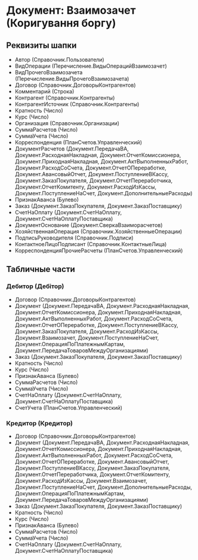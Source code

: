 ﻿# Документ: Взаимозачет (Коригування боргу)

## Реквизиты шапки

- Автор (Справочник.Пользователи)
- ВидОперации (Перечисление.ВидыОперацийВзаимозачет)
- ВидПрочегоВзаимозачета (Перечисление.ВидыПрочегоВзаимозачета)
- Договор (Справочник.ДоговорыКонтрагентов)
- Комментарий (Строка)
- Контрагент (Справочник.Контрагенты)
- КонтрагентИсточник (Справочник.Контрагенты)
- Кратность (Число)
- Курс (Число)
- Организация (Справочник.Организации)
- СуммаРасчетов (Число)
- СуммаУчета (Число)
- Корреспонденция (ПланСчетов.Управленческий)
- ДокументРасчетов (Документ.ПередачаВА, Документ.РасходнаяНакладная, Документ.ОтчетКомиссионера, Документ.ПриходнаяНакладная, Документ.АктВыполненныхРабот, Документ.РасходСоСчета, Документ.ОтчетОПереработке, Документ.АвансовыйОтчет, Документ.ПоступлениеВКассу, Документ.ЗаказПокупателя, Документ.ОтчетПереработчика, Документ.ОтчетКомитенту, Документ.РасходИзКассы, Документ.ПоступлениеНаСчет, Документ.ДополнительныеРасходы)
- ПризнакАванса (Булево)
- Заказ (Документ.ЗаказПокупателя, Документ.ЗаказПоставщику)
- СчетНаОплату (Документ.СчетНаОплату, Документ.СчетНаОплатуПоставщика)
- ДокументОснование (Документ.СверкаВзаиморасчетов)
- ХозяйственнаяОперация (Справочник.ХозяйственныеОперации)
- ПодписьРуководителя (Справочник.Подписи)
- КонтактноеЛицоПодписант (Справочник.КонтактныеЛица)
- КорреспонденцияПрочиеРасчеты (ПланСчетов.Управленческий)

## Табличные части

### Дебитор (Дебітор)

- Договор (Справочник.ДоговорыКонтрагентов)
- Документ (Документ.ПередачаВА, Документ.РасходнаяНакладная, Документ.ОтчетКомиссионера, Документ.ПриходнаяНакладная, Документ.АктВыполненныхРабот, Документ.РасходСоСчета, Документ.ОтчетОПереработке, Документ.ПоступлениеВКассу, Документ.ЗаказПокупателя, Документ.РасходИзКассы, Документ.Взаимозачет, Документ.ПоступлениеНаСчет, Документ.ОперацияПоПлатежнымКартам, Документ.ПередачаТоваровМеждуОрганизациями)
- Заказ (Документ.ЗаказПокупателя, Документ.ЗаказПоставщику)
- Кратность (Число)
- Курс (Число)
- ПризнакАванса (Булево)
- СуммаРасчетов (Число)
- СуммаУчета (Число)
- СчетНаОплату (Документ.СчетНаОплату, Документ.СчетНаОплатуПоставщика)
- СчетУчета (ПланСчетов.Управленческий)

### Кредитор (Кредитор)

- Договор (Справочник.ДоговорыКонтрагентов)
- Документ (Документ.ПередачаВА, Документ.РасходнаяНакладная, Документ.ОтчетКомиссионера, Документ.ПриходнаяНакладная, Документ.АктВыполненныхРабот, Документ.РасходСоСчета, Документ.ОтчетОПереработке, Документ.АвансовыйОтчет, Документ.ПоступлениеВКассу, Документ.ЗаказПокупателя, Документ.ОтчетПереработчика, Документ.ОтчетКомитенту, Документ.РасходИзКассы, Документ.Взаимозачет, Документ.ПоступлениеНаСчет, Документ.ДополнительныеРасходы, Документ.ОперацияПоПлатежнымКартам, Документ.ПередачаТоваровМеждуОрганизациями)
- Заказ (Документ.ЗаказПокупателя, Документ.ЗаказПоставщику)
- Кратность (Число)
- Курс (Число)
- ПризнакАванса (Булево)
- СуммаРасчетов (Число)
- СуммаУчета (Число)
- СчетНаОплату (Документ.СчетНаОплату, Документ.СчетНаОплатуПоставщика)

